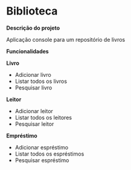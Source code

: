 # Biblioteca
**Descrição do projeto**

Aplicação console para um repositório de livros

**Funcionalidades**

**Livro**
- Adicionar livro
- Listar todos os livros
- Pesquisar livro

**Leitor**
- Adicionar leitor
- Listar todos os leitores
- Pesquisar leitor

**Empréstimo**
- Adicionar espréstimo
- Listar todos os espréstimos
- Pesquisar espréstimo
